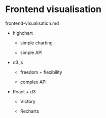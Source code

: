 # Frontend visualisation

frontend-visualisation.md 

*   highchart

    *   simple charting

    *   simple API

*   d3.js

    *   freedom + flexibility

    *   complex API

*   React + d3

    *   Victory

    *   Recharts




